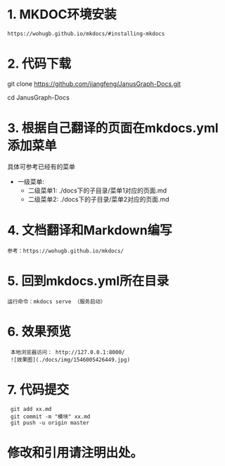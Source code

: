 # 1. MKDOC环境安装

	https://wohugb.github.io/mkdocs/#installing-mkdocs

# 2. 代码下载
 
  git clone https://github.com/jiangfeng/JanusGraph-Docs.git

  cd JanusGraph-Docs

# 3. 根据自己翻译的页面在mkdocs.yml添加菜单

  具体可参考已经有的菜单

 - 一级菜单:
 	- 二级菜单1: ./docs下的子目录/菜单1对应的页面.md
 	- 二级菜单2: ./docs下的子目录/菜单2对应的页面.md

# 4. 文档翻译和Markdown编写
	参考：https://wohugb.github.io/mkdocs/

# 5. 回到mkdocs.yml所在目录
	运行命令：mkdocs serve （服务启动）

# 6. 效果预览
     本地浏览器访问： http://127.0.0.1:8000/
     ![效果图](./docs/img/1546005426449.jpg)

# 7. 代码提交
	
	 git add xx.md
	 git commit -m "模块" xx.md
	 git push -u origin master

# 修改和引用请注明出处。